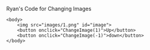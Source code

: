 Ryan's Code for Changing Images
<!DOCTYPE html>
 
<html lang="en">
 
    <body>
        <img src="images/1.png" id="image">
        <button onclick="ChangeImage(1)">Up</button>
        <button onclick="ChangeImage(-1)">down</button>
    </body>
 
 
 
</html>
 
<script>
 
    currentIndex = 1
 
    function ChangeImage(by)
    {
        currentIndex += by
 
        if(currentIndex < 1) currentIndex = 1
 
        if(currentIndex > 11) currentIndex = 11
 
        document.getElementById("image").setAttribute("src", 'images/'+ currentIndex + ".png")
    }
 
</script>
 
